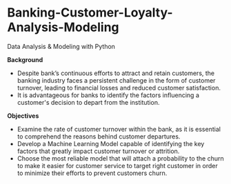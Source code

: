 # Banking-Customer-Loyalty-Analysis-Modeling
Data Analysis &amp; Modeling with Python

**Background**

* Despite bank’s continuous efforts to attract and retain customers, the banking industry faces a persistent challenge in the form of customer turnover, leading to financial losses and reduced customer satisfaction.
* It is advantageous for banks to identify the factors influencing a customer's decision to depart from the institution.

**Objectives**

* Examine the rate of customer turnover within the bank, as it is essential to comprehend the reasons behind customer departures.
* Develop a Machine Learning Model capable of identifying the key factors that greatly impact customer turnover or attrition.
* Choose the most reliable model that will attach a probability to the churn to make it easier for customer service to target right customer in order to minimize their efforts to prevent customers churn.

